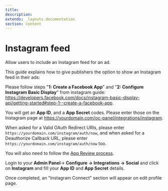 ```yaml
---
title:
description:
extends: _layouts.documentation
section: content
---
```


# Instagram feed

Allow users to include an Instagram feed for an ad.

This guide explains how to give publishers the option to show an Instagram feed in their ads:

Please follow steps "**1: Create a Facebook App**" and "**2: Configure Instagram Basic Display**" from instagram guide: https://developers.facebook.com/docs/instagram-basic-display-api/getting-started#step-1--create-a-facebook-app.

You will get an **App ID**, and a **App Secret** codes. Please enter those on the Instagram page at https://yourdomain.com/oc-panel/integrations/instagram.

When asked for a Valid OAuth Redirect URIs, please enter `https://yourdomain.com/instagram/auth/now`, and when asked for a Deauthorize Callback URL, please enter `https://yourdomain.com/instagram/auth/now` too.

You will also need to follow the [App Review process](https://developers.facebook.com/docs/development/release).

Login to your **Admin Panel**-> **Configure -> Integrations -> Social** and click on **Instagram** and fill your **App ID** and **App Secret** details.

Once completed, an "Instagram Connect" section will appear on edit profile page.

